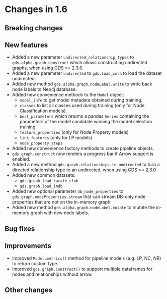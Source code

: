 # Changes in 1.6


## Breaking changes


## New features

* Added a new parameter `undirected_relationship_types` to `gds.alpha.graph.construct` which allows constructing undirected graphs, when using GDS >= 2.3.0.
* Added a new parameter `undirected` to `gds.load_cora` to load the dataset undirected.
* Added new method `gds.alpha.graph.nodeLabel.write` to write back node labels to Neo4j database.
* Added new convenience methods to the `Model` object:
  * `model_info` to get model metadata obtained during training.
  * `classes` to list all classes used during training (only for Node Classification models).
  * `best_parameters` which returns a pandas `Series` containing the parameters of the model candidate winning the model selection training.
  * `feature_properties` (only for Node Property models)
  * `link_features` (only for LP models)
  * `node_property_steps`
* Added new convenience factory methods to create pipeline objects.
* `gds.graph.construct` now renders a progress bar if Arrow support is enabled.
* Added a new method `gds.graph.relationships.to_undirected` to turn a directed relationship type to an undirected, when using GDS >= 2.3.0
* Added new common datasets:
  * `gds.graph.load_karate_club`
  * `gds.graph.load_imdb`
* Added new optional parameter `db_node_properties` to `gds.graph.nodeProperties.stream` that can stream DB-only node properties that are not on the in-memory graph.
* Added new method `gds.alpha.graph.nodeLabel.mutate` to mutate the in-memory graph with new node labels.


## Bug fixes


## Improvements

* Improved `Model.metrics()` method for pipeline models (e.g. LP, NC, NR) to return custom type.
* Improved `gds.graph.construct()` to support multiple dataframes for nodes and relationships without arrow.

## Other changes
